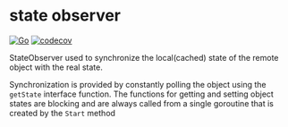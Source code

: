 # state observer

[![Go](https://github.com/Ilyaferilo/state_observer/actions/workflows/go.yml/badge.svg?branch=master)](https://github.com/Ilyaferilo/state_observer/actions/workflows/go.yml)
[![codecov](https://codecov.io/gh/Ilyaferilo/state_observer/branch/master/graph/badge.svg)](https://codecov.io/gh/Ilyaferilo/state_observer)

StateObserver used to synchronize the local(cached) state of the remote object with the real state.

Synchronization is provided by constantly polling the object using the `getState` interface function.
The functions for getting and setting object states are blocking and are always called from a single goroutine that is created by the `Start` method
